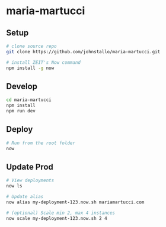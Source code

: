 # maria-martucci

## Setup
``` bash
# clone source repo
git clone https://github.com/johnstallo/maria-martucci.git

# install ZEIT's Now command
npm install -g now
```

## Develop
```bash
cd maria-martucci
npm install
npm run dev
```

## Deploy
```bash
# Run from the root folder
now
```
## Update Prod
```bash
# View deployments
now ls

# Update alias
now alias my-deployment-123.now.sh mariamartucci.com

# (optional) Scale min 2, max 4 instances
now scale my-deployment-123.now.sh 2 4
```